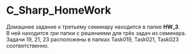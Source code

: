 # C_Sharp_HomeWork

Домашнее задание к третьему семинару находится в папке **HW_3**.   
В ней находится *три* папки с решениями для трёх задач из семинара.   
Задачи 19, 21, 23 расположены в папках Task019, Task021, Task023 соответственно.  
